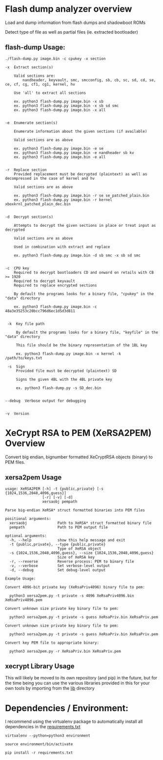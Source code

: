 # Flash dump analyzer overview

Load and dump information from flash dumps and shadowboot ROMs

Detect type of file as well as partial files (ie. extracted bootloader)


## flash-dump Usage:
    ./flash-dump.py image.bin -c cpukey -x section

    -x  Extract section(s)

        Valid sections are:
            nandheader, keyvault, smc, smcconfig, sb, cb, sc, sd, cd, se, ce, cf, cg, cf1, cg1, kernel, hv

        Use 'all' to extract all sections

        ex. python3 flash-dump.py image.bin -x sb
        ex. python3 flash-dump.py image.bin -x sb sd smc
        ex. python3 flash-dump.py image.bin -x all


    -e  Enumerate section(s)

        Enumerate information about the given sections (if available)

        Valid sections are as above

        ex. python3 flash-dump.py image.bin -e se
        ex. python3 flash-dump.py image.bin -e nandheader sb kv
        ex. python3 flash-dump.py image.bin -e all


    -r  Replace section
        Provided replacement must be decrypted (plaintext) as well as decompressed in the case of kernel and hv

        Valid sections are as above

        ex. python3 flash-dump.py image.bin -r se se_patched_plain.bin
        ex. python3 flash-dump.py image.bin -r kernel xboxkrnl_patched_plain_dec.bin


    -d  Decrypt section(s)

        Attempts to decrypt the given sections in place or treat input as decrypted

        Valid sections are as above

        Used in combination with extract and replace

        ex. python3 flash-dump.py image.bin -d sb smc -x sb sd smc


    -c  CPU key
        Required to decrypt bootloaders CD and onward on retails with CB >= 1920
        Required to decrypt keyvault
        Required to replace encrypted sections

        By default the programs looks for a binary file, "cpukey" in the "data" directory

        ex. python3 flash-dump.py image.bin -c 48a3e35253c20bcc796d6ec1d5d3d811


     -k  Key file path

         By default the programs looks for a binary file, "keyfile" in the "data" directory

         This file should be the binary representation of the 1BL key

         ex. python3 flash-dump.py image.bin -x kernel -k /path/to/keys.txt

     -s  Sign
         Provided file must be decrypted (plaintext) SD

         Signs the given 4BL with the 4BL private key

         ex. python3 flash-dump.py -s SD_dec.bin


    --debug  Verbose output for debugging


    -v  Version
    
# XeCrypt RSA to PEM (XeRSA2PEM) Overview

Convert big endian, bignumber formatted XeCryptRSA objects (binary) to PEM files.
    
## xersa2pem Usage

    usage: XeRSA2PEM [-h] -t {public,private} [-s {1024,1536,2048,4096,guess}]
                     [-r] [-v] [-d]
                     xersaobj pempath
    
    Parse big-endian XeRSA* struct formatted binaries into PEM files
    
    positional arguments:
      xersaobj              Path to XeRSA* struct formatted binary file
      pempath               Path to PEM output file
    
    optional arguments:
      -h, --help            show this help message and exit
      -t {public,private}, --type {public,private}
                            Type of XeRSA object
      -s {1024,1536,2048,4096,guess}, --size {1024,1536,2048,4096,guess}
                            Size of XeRSA key
      -r, --reverse         Reverse process: PEM to binary file
      -v, --verbose         Set verbose-level output
      -d, --debug           Set debug-level output
    
    Example Usage:
    
    Convert 4096-bit private key (XeRsaPriv4096) binary file to pem:
    
      python3 xersa2pem.py -t private -s 4096 XeRsaPriv4096.bin XeRsaPriv4096.pem
    
    Convert unknown size private key binary file to pem:
    
      python3 xersa2pem.py -t private -s guess XeRsaPriv.bin XeRsaPriv.pem
    
    Convert unknown size private key binary file to pem:
    
      python3 xersa2pem.py -t private -s guess XeRsaPriv.bin XeRsaPriv.pem
    
    Convert key PEM file to appropriate binary:
    
      python3 xersa2pem.py -r XeRsaPriv.bin XeRsaPriv.pem

## xecrypt Library Usage

This will likely be moved to its own repository (and pip) in the future, but for the time being you can use the various
 libraries provided in this for your own tools by importing from the [lib](/lib) directory

# Dependencies / Environment:

I recommend using the virtualenv package to automatically install all dependencies in the [requirements.txt](/requirements.txt)

`virtualenv --python=python3 environment`

`source environment/bin/activate`

`pip install -r requirements.txt`
